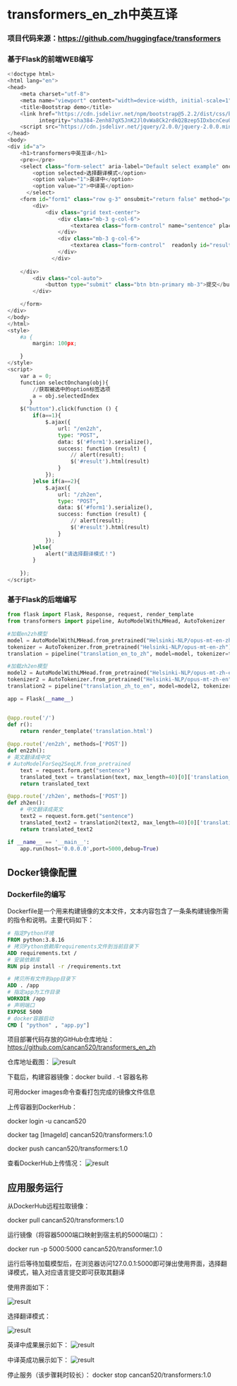 # transformers_en_zh中英互译
### 项目代码来源：https://github.com/huggingface/transformers

### 基于Flask的前端WEB编写
~~~Python
<!doctype html>
<html lang="en">
<head>
    <meta charset="utf-8">
    <meta name="viewport" content="width=device-width, initial-scale=1">
    <title>Bootstrap demo</title>
    <link href="https://cdn.jsdelivr.net/npm/bootstrap@5.2.2/dist/css/bootstrap.min.css" rel="stylesheet"
          integrity="sha384-Zenh87qX5JnK2Jl0vWa8Ck2rdkQ2Bzep5IDxbcnCeuOxjzrPF/et3URy9Bv1WTRi" crossorigin="anonymous">
    <script src="https://cdn.jsdelivr.net/jquery/2.0.0/jquery-2.0.0.min.js"></script>
</head>
<body>
<div id="a">
    <h1>transformers中英互译</h1>
    <pre></pre>
    <select class="form-select" aria-label="Default select example" onchange="selectOnchang(this)">
        <option selected>选择翻译模式</option>
        <option value="1">英译中</option>
        <option value="2">中译英</option>
      </select>
    <form id="form1" class="row g-3" onsubmit="return false" method="post">
        <div>
            <div class="grid text-center">
                <div class="mb-3 g-col-6">
                    <textarea class="form-control" name="sentence" placeholder="请输入..." id="exampleFormControlTextarea1" rows="3"></textarea>
                </div>
                <div class="mb-3 g-col-6">
                    <textarea class="form-control"  readonly id="result" rows="3"></textarea>
                </div>
              </div>
       
    </div>
        <div class="col-auto">
            <button type="submit" class="btn btn-primary mb-3">提交</button>
        </div>

    </form>
</div>
</body>
</html>
<style>
    #a {
        margin: 100px;

    }
</style>
<script>
    var a = 0;
    function selectOnchang(obj){  
        //获取被选中的option标签选项 
        a = obj.selectedIndex
       }
    $("button").click(function () {
        if(a==1){
            $.ajax({
                url: "/en2zh",
                type: "POST",
                data: $('#form1').serialize(),
                success: function (result) {
                    // alert(result);
                    $('#result').html(result)
                }
            });
        }else if(a==2){
            $.ajax({
                url: "/zh2en",
                type: "POST",
                data: $('#form1').serialize(),
                success: function (result) {
                    // alert(result);
                    $('#result').html(result)
                }
            });
        }else{
            alert("请选择翻译模式！")
        }
        
    });
</script>
~~~

### 基于Flask的后端编写
~~~Python
from flask import Flask, Response, request, render_template
from transformers import pipeline, AutoModelWithLMHead, AutoTokenizer

#加载en2zh模型
model = AutoModelWithLMHead.from_pretrained("Helsinki-NLP/opus-mt-en-zh")
tokenizer = AutoTokenizer.from_pretrained("Helsinki-NLP/opus-mt-en-zh")
translation = pipeline("translation_en_to_zh", model=model, tokenizer=tokenizer)

#加载zh2en模型
model2 = AutoModelWithLMHead.from_pretrained("Helsinki-NLP/opus-mt-zh-en")
tokenizer2 = AutoTokenizer.from_pretrained("Helsinki-NLP/opus-mt-zh-en")
translation2 = pipeline("translation_zh_to_en", model=model2, tokenizer=tokenizer2)

app = Flask(__name__)


@app.route('/')
def r():
    return render_template('translation.html')
    
@app.route('/en2zh', methods=['POST'])
def en2zh():
# 英文翻译成中文
# AutoModelForSeq2SeqLM.from_pretrained
    text = request.form.get("sentence")
    translated_text = translation(text, max_length=40)[0]['translation_text']
    return translated_text

@app.route('/zh2en', methods=['POST'])
def zh2en():
    # 中文翻译成英文
    text2 = request.form.get("sentence")
    translated_text2 = translation2(text2, max_length=40)[0]['translation_text']
    return translated_text2

if __name__ == '__main__':
    app.run(host='0.0.0.0',port=5000,debug=True)
~~~

## Docker镜像配置


### Dockerfile的编写

Dockerfile是一个用来构建镜像的文本文件，文本内容包含了一条条构建镜像所需的指令和说明。主要代码如下：
~~~Dockerfile
# 指定Python环境
FROM python:3.8.16
# 拷贝Python依赖库requirements文件到当前目录下
ADD requirements.txt /
# 安装依赖库
RUN pip install -r /requirements.txt

# 拷贝所有文件到app目录下
ADD . /app
# 指定app为工作目录
WORKDIR /app
# 声明端口
EXPOSE 5000
# docker容器启动
CMD [ "python" , "app.py"]
~~~
项目部署代码存放的GitHub仓库地址：https://github.com/cancan520/transformers_en_zh

仓库地址截图：
![result](https://raw.githubusercontent.com/cancan520/transformers_en_zh/main/Snipaste_2022-12-13_00-28-54.jpg)

下载后，构建容器镜像：docker build . -t 容器名称

可用docker images命令查看打包完成的镜像文件信息

上传容器到DockerHub：

docker login -u cancan520

docker tag [ImageId] cancan520/transformers:1.0

docker push cancan520/transformers:1.0

查看DockerHub上传情况：
![result](https://github.com/cancan520/transformers_en_zh/blob/main/Snipaste_2022-12-13_00-11-51.jpg?raw=true)

## 应用服务运行

从DockerHub远程拉取镜像：

docker pull cancan520/transformers:1.0

运行镜像（将容器5000端口映射到宿主机的5000端口）：

docker run -p 5000:5000 cancan520/transformer:1.0

运行后等待加载模型后，在浏览器访问127.0.0.1:5000即可弹出使用界面，选择翻译模式，输入对应语言提交即可获取其翻译

使用界面如下：

![result](https://github.com/cancan520/transformers_en_zh/blob/main/Snipaste_2022-12-13_00-21-06.jpg?raw=true)

选择翻译模式：

![result](https://github.com/cancan520/transformers_en_zh/blob/main/Snipaste_2022-12-13_00-21-24.jpg?raw=true)

英译中成果展示如下：
![result](https://github.com/cancan520/transformers_en_zh/blob/main/Snipaste_2022-12-13_00-22-01.jpg?raw=true)

中译英成功展示如下：
![result](https://github.com/cancan520/transformers_en_zh/blob/main/Snipaste_2022-12-13_00-23-10.jpg?raw=true)

停止服务（该步骤耗时较长）：
docker stop cancan520/transformers:1.0

